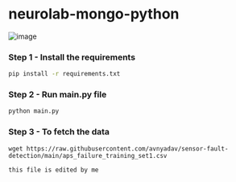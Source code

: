 # neurolab-mongo-python

![image](https://user-images.githubusercontent.com/57321948/196933065-4b16c235-f3b9-4391-9cfe-4affcec87c35.png)

### Step 1 - Install the requirements

```bash
pip install -r requirements.txt
```

### Step 2 - Run main.py file

```bash
python main.py
```

### Step 3 - To fetch the data 
```
wget https://raw.githubusercontent.com/avnyadav/sensor-fault-detection/main/aps_failure_training_set1.csv

```


```
this file is edited by me 
```
